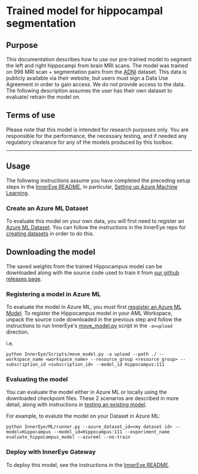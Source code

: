 # Trained model for hippocampal segmentation
## Purpose
This documentation describes how to use our pre-trained model to segment the left and right hippocampi from brain MRI scans. The model was trained on 998 MRI scan + segmentation pairs from the [ADNI](https://adni.loni.usc.edu/) dataset. This data is publicly available via their website, but users must sign a Data Use Agreement in order to gain access. We do not provide access to the data. The following description assumes the user has their own dataset to evaluate/ retrain the model on.

## Terms of use
Please note that this model is intended for research purposes only. You are responsible for the performance, the necessary testing, and if needed any regulatory clearance for any of the models produced by this toolbox.

---

## Usage
The following instructions assume you have completed the preceding setup steps in the [InnerEye README](https://github.com/microsoft/InnerEye-DeepLearning/), in particular, [Setting up Azure Machine Learning](https://github.com/microsoft/InnerEye-DeepLearning/blob/main/docs/setting_up_aml.md).

### Create an Azure ML Dataset
To evaluate this model on your own data, you will first need to register an [Azure ML Dataset](https://docs.microsoft.com/en-us/azure/machine-learning/v1/how-to-create-register-datasets). You can follow the instructions in the InnerEye repo for [creating datasets](https://github.com/microsoft/InnerEye-DeepLearning/blob/main/docs/creating_dataset.md) in order to do this.

## Downloading the model
The saved weights from the trained Hippocampus model can be downloaded along with the source code used to train it from [our github releases page](https://github.com/microsoft/hi-ml/releases).

### Registering a model in Azure ML
To evaluate the model in Azure ML, you must first [resgister an Azure ML Model](https://docs.microsoft.com/en-us/python/api/azureml-core/azureml.core.model.model?view=azure-ml-py#remarks). To register the Hippocampus model in your AML Workspace, unpack the source code downloaded in the previous step and follow the instructions to run InnerEye's [move_model.py](https://github.com/microsoft/InnerEye-DeepLearning/blob/main/docs/move_model.md) script in the `-a=upload` direction.

i.e.
```shell
python InnerEye/Scripts/move_model.py -a upload --path ./ --workspace_name <workspace_name> --resource_group <resource_group> --subscription_id <subscription_id> --model_id Hippocampus:111
```
### Evaluating the model
You can evaluate the model either in Azure ML  or locally using the downloaded checkpoint files. These 2 scenarios are described in more detail, along with instructions in  [testing an existing model](https://github.com/microsoft/InnerEye-DeepLearning/blob/main/docs/building_models.md#testing-an-existing-model).

For example, to evalute the model on your Dataset in Azure ML:
```shell
python InnerEye/ML/runner.py --azure_dataset_id=<my dataset id> --model=Hippocampus --model_id=Hippocampus:111 --experiment_name evaluate_hippocampus_model --azureml --no-train
```

### Deploy with InnerEye Gateway
To deploy this model, see the instructions in the [InnerEye README](https://github.com/microsoft/InnerEye-DeepLearning/).
